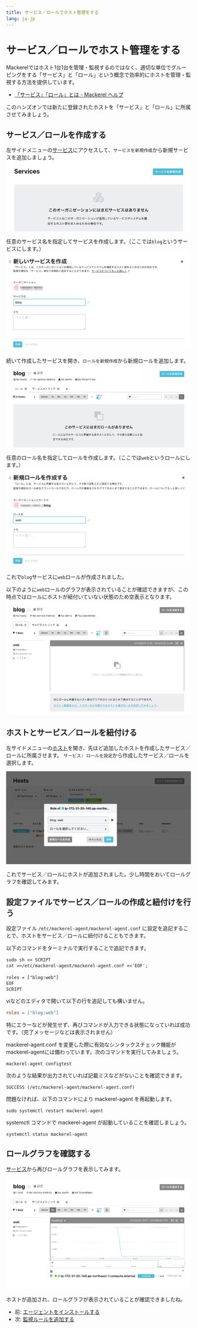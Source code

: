 ```yaml
---
title: サービス／ロールでホスト管理をする
lang: ja-jp
---
```


# サービス／ロールでホスト管理をする

Mackerelではホスト1台1台を管理・監視するのではなく、適切な単位でグルーピングをする「サービス」と「ロール」という概念で効率的にホストを管理・監視する方法を提供しています。

- [「サービス」「ロール」とは - Mackerel ヘルプ](https://mackerel.io/ja/docs/entry/spec/about-service-role)

このハンズオンでは新たに登録されたホストを「サービス」と「ロール」に所属させてみましょう。

## サービス／ロールを作成する

左サイドメニューの[サービス](https://mackerel.io/my/services)にアクセスして、`サービスを新規作成`から新規サービスを追加しましょう。
![](./services.png)

任意のサービス名を指定してサービスを作成します。（ここでは`blog`というサービスにします。）
![](./add_service.png)

続いて作成したサービスを開き、`ロールを新規作成`から新規ロールを追加します。
![](./list_services.png)

任意のロール名を指定してロールを作成します。（ここでは`web`というロールにします。）
![](./add_role.png)

これで`blog`サービスに`web`ロールが作成されました。

以下のように`web`ロールのグラフが表示されていることが確認できますが、この時点ではロールにホストが紐付いていない状態のため空表示となります。
![](./role_graph.png)

## ホストとサービス／ロールを紐付ける

左サイドメニューの[ホスト](https://mackerel.io/my/hosts)を開き、先ほど追加したホストを作成したサービス／ロールに所属させます。
`サービス: ロールを設定`から作成したサービス／ロールを選択します。

![](./choose_service_role.png)

これでサービス／ロールにホストが追加されました。少し時間をおいてロールグラフを確認してみます。

## 設定ファイルでサービス／ロールの作成と紐付けを行う

設定ファイル `/etc/mackerel-agent/mackerel-agent.conf` に設定を追記することで、ホストをサービス／ロールに紐付けることもできます。

以下のコマンドをターミナルで実行することで追記できます。

```shell
sudo sh << SCRIPT
cat >>/etc/mackerel-agent/mackerel-agent.conf <<'EOF';

roles = ["blog:web"]
EOF
SCRIPT
```

viなどのエディタで開いて以下の行を追記しても構いません。

```toml
roles = ["blog:web"]
```

特にエラーなどが発生せず、再びコマンドが入力できる状態になっていれば成功です。（完了メッセージなどは表示されません）

mackerel-agent.conf を変更した際に有効なシンタックスチェック機能がmackerel-agentには備わっています。次のコマンドを実行してみましょう。

```shell
mackerel-agent configtest
```

次のような結果が出力されていれば記載ミスなどがないことを確認できます。

```
SUCCESS (/etc/mackerel-agent/mackerel-agent.conf)
```

問題なければ、以下のコマンドにより mackerel-agent を再起動します。

```shell
sudo systemctl restart mackerel-agent
```

systemctl コマンドで mackerel-agent が起動していることを確認しましょう。

```shell
systemctl status mackerel-agent
```

## ロールグラフを確認する

[サービス](https://mackerel.io/my/services)から再びロールグラフを表示してみます。

![](./role_graph2.png)

ホストが追加され、ロールグラフが表示されていることが確認できましたね。

- 前: [エージェントをインストールする](../02_install_agent/readme.md)
- 次: [監視ルールを追加する](../04_monitors/readme.md)
